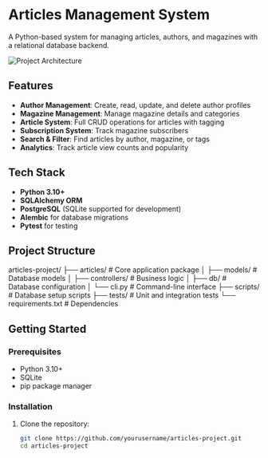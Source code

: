 # Articles Management System
A Python-based system for managing articles, authors, and magazines with a relational database backend.

![Project Architecture](docs/images/project-architecture.png) 

## Features

- **Author Management**: Create, read, update, and delete author profiles
- **Magazine Management**: Manage magazine details and categories
- **Article System**: Full CRUD operations for articles with tagging
- **Subscription System**: Track magazine subscribers
- **Search & Filter**: Find articles by author, magazine, or tags
- **Analytics**: Track article view counts and popularity

## Tech Stack

- **Python 3.10+**
- **SQLAlchemy ORM**
- **PostgreSQL** (SQLite supported for development)
- **Alembic** for database migrations
- **Pytest** for testing

## Project Structure
articles-project/
├── articles/ # Core application package
│ ├── models/ # Database models
│ ├── controllers/ # Business logic
│ ├── db/ # Database configuration
│ └── cli.py # Command-line interface
├── scripts/ # Database setup scripts
├── tests/ # Unit and integration tests
└── requirements.txt # Dependencies
## Getting Started
### Prerequisites
- Python 3.10+
- SQLite 
- pip package manager

### Installation
1. Clone the repository:
   ```bash
   git clone https://github.com/yourusername/articles-project.git
   cd articles-project